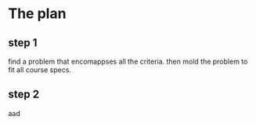 # The plan

## step 1

find a problem that encomappses all the criteria.
then mold the problem to fit all course specs.

## step 2

aad
